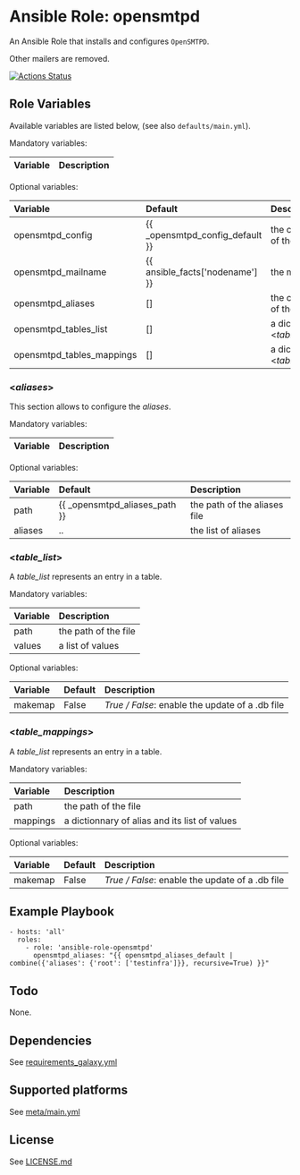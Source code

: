 # Ansible Role: opensmtpd

An Ansible Role that installs and configures `OpenSMTPD`.

Other mailers are removed.

[![Actions Status](https://github.com/tristan-weil/ansible-role-opensmtpd/workflows/molecule/badge.svg?branch=master)](https://github.com/tristan-weil/ansible-role-opensmtpd/actions)

## Role Variables

Available variables are listed below, (see also `defaults/main.yml`).

Mandatory variables:

| Variable      | Description |
| :------------ | :---------- |

Optional variables:

| Variable      | Default | Description |
| :------------ | :------ | :---------- |
| opensmtpd_config | {{ _opensmtpd_config_default }} | the configuration of the service |
| opensmtpd_mailname | {{ ansible_facts['nodename'] }} | the mailname |
| opensmtpd_aliases | []   | the configuration of the <*aliases*> |
| opensmtpd_tables_list | []   | a dictionnary of <*table_list*> |
| opensmtpd_tables_mappings | []   | a dictionnary of <*table_mappings*> |

### <*aliases*>

This section allows to configure the *aliases*.

Mandatory variables:

| Variable      | Description |
| :------------ | :---------- |

Optional variables:

| Variable      | Default | Description |
| :------------ | :------ | :---------- |
| path          | {{ _opensmtpd_aliases_path }} | the path of the aliases file |
| aliases       | ..      | the list of aliases

### <*table_list*>

A *table_list* represents an entry in a table.

Mandatory variables:

| Variable      | Description |
| :------------ | :---------- |
| path          | the path of the file |
| values        | a list of values |

Optional variables:

| Variable      | Default | Description |
| :------------ | :------ | :---------- |
| makemap       | False   | *True / False*: enable the update of a .db file |

### <*table_mappings*>

A *table_list* represents an entry in a table.

Mandatory variables:

| Variable      | Description |
| :------------ | :---------- |
| path          | the path of the file |
| mappings      | a dictionnary of alias and its list of values |

Optional variables:

| Variable      | Default | Description |
| :------------ | :------ | :---------- |
| makemap       | False   | *True / False*: enable the update of a .db file |

## Example Playbook

    - hosts: 'all'
      roles:
        - role: 'ansible-role-opensmtpd'
          opensmtpd_aliases: "{{ opensmtpd_aliases_default | combine({'aliases': {'root': ['testinfra']}}, recursive=True) }}"
        
## Todo

None.

## Dependencies

See [requirements_galaxy.yml](https://github.com/tristan-weil/ansible-role-opensmtpd/blob/master/requirements_galaxy.yml)

## Supported platforms

See [meta/main.yml](https://github.com/tristan-weil/ansible-role-opensmtpd/blob/master/meta/main.yml)

## License

See [LICENSE.md](https://github.com/tristan-weil/ansible-role-opensmtpd/blob/master/LICENSE.md)
